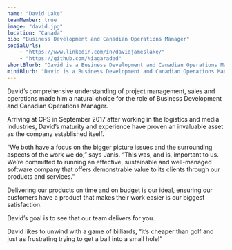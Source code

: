 ```yaml
---
name: "David Lake"
teamMember: true
image: "david.jpg"
location: "Canada"
bio: "Business Development and Canadian Operations Manager"
socialUrls:
    - "https://www.linkedin.com/in/davidjameslake/"
    - "https://github.com/Niagaradad"
shortBlurb: "David is a Business Development and Canadian Operations Manager at Custom Programming Solutions."
miniBlurb: "David is a Business Development and Canadian Operations Manager at Custom Programming Solutions."
---
```


David’s comprehensive understanding of project management, sales and operations made him a natural choice for the role of Business Development and Canadian Operations Manager.

Arriving at CPS in September 2017 after working in the logistics and media industries, David’s maturity and experience have proven an invaluable asset as the company established itself.

“We both have a focus on the bigger picture issues and the surrounding aspects of the work we do,” says Janis. “This was, and is, important to us. We’re committed to running an effective, sustainable and well-managed software company that offers demonstrable value to its clients through our products and services.”

Delivering our products on time and on budget is our ideal, ensuring our customers have a product that makes their work easier is our biggest satisfaction.

David’s goal is to see that our team delivers for you.

David likes to unwind with a game of billiards, “it’s cheaper than golf and just as frustrating trying to get a ball into a small hole!”
